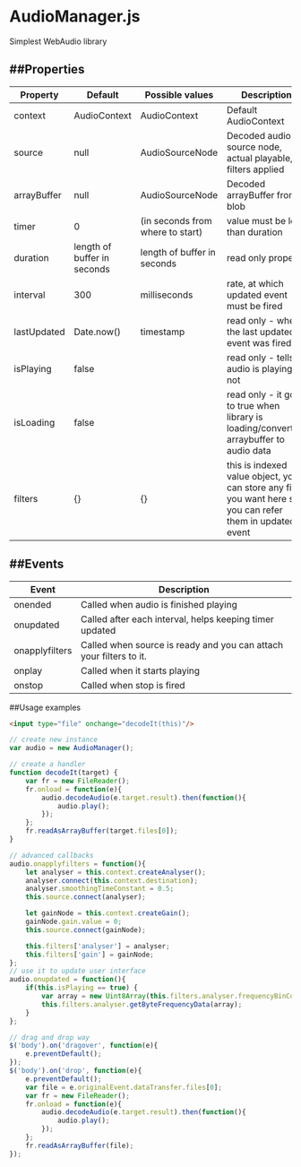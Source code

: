 # AudioManager.js
Simplest WebAudio library

##Properties
---

Property | Default | Possible values | Description
--------|---------|----------|-----------
context | AudioContext | AudioContext | Default AudioContext 
source | null | AudioSourceNode | Decoded audio source node, actual playable, filters applied 
arrayBuffer | null | AudioSourceNode | Decoded arrayBuffer from blob 
timer | 0 | (in seconds from where to start) | value must be less than duration  
duration | length of buffer in seconds | length of buffer in seconds | read only property 
interval | 300 | milliseconds | rate, at which updated event must be fired 
lastUpdated | Date.now() | timestamp |  read only - when the last updated event was fired 
isPlaying | false |  | read only - tells if audio is playing or not 
isLoading | false |  | read only - it goes to true when library is loading/converting arraybuffer to audio data
filters | {} | {} | this is indexed value object, you can store any filter you want here so, you can refer them in updated event 

##Events
---

Event | Description 
------|------
onended | Called when audio is finished playing 
onupdated | Called after each interval, helps keeping timer updated 
onapplyfilters | Called when source is ready and you can attach your filters to it. 
onplay | Called when it starts playing 
onstop | Called when stop is fired 

##Usage examples

```html
<input type="file" onchange="decodeIt(this)"/>
```

```javascript
// create new instance
var audio = new AudioManager();

// create a handler
function decodeIt(target) {
    var fr = new FileReader();
    fr.onload = function(e){
        audio.decodeAudio(e.target.result).then(function(){
            audio.play();
        });
    };
    fr.readAsArrayBuffer(target.files[0]);
}

// advanced callbacks
audio.onapplyfilters = function(){
    let analyser = this.context.createAnalyser();
    analyser.connect(this.context.destination);
    analyser.smoothingTimeConstant = 0.5;
    this.source.connect(analyser);

    let gainNode = this.context.createGain();
    gainNode.gain.value = 0;
    this.source.connect(gainNode);

    this.filters['analyser'] = analyser;
    this.filters['gain'] = gainNode;
};
// use it to update user interface
audio.onupdated = function(){
    if(this.isPlaying == true) {
        var array = new Uint8Array(this.filters.analyser.frequencyBinCount);
        this.filters.analyser.getByteFrequencyData(array);
    }
};

// drag and drop way
$('body').on('dragover', function(e){
    e.preventDefault();
});
$('body').on('drop', function(e){
    e.preventDefault();
    var file = e.originalEvent.dataTransfer.files[0];
    var fr = new FileReader();
    fr.onload = function(e){
        audio.decodeAudio(e.target.result).then(function(){
            audio.play();
        });
    };
    fr.readAsArrayBuffer(file);
});
```